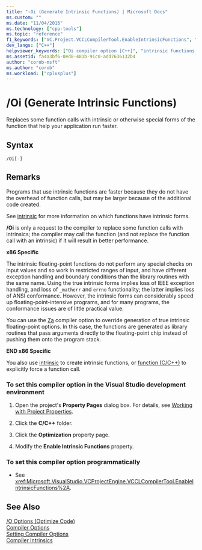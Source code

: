 ```yaml
---
title: "-Oi (Generate Intrinsic Functions) | Microsoft Docs"
ms.custom: ""
ms.date: "11/04/2016"
ms.technology: ["cpp-tools"]
ms.topic: "reference"
f1_keywords: ["VC.Project.VCCLCompilerTool.EnableIntrinsicFunctions", "/oi", "VC.Project.VCCLWCECompilerTool.EnableIntrinsicFunctions"]
dev_langs: ["C++"]
helpviewer_keywords: ["Oi compiler option [C++]", "intrinsic functions, generate", "/Oi compiler option [C++]", "-Oi compiler option [C++]", "generate intrinsic functions compiler option [C++]"]
ms.assetid: fa4a3bf6-0ed8-481b-91c0-add7636132b4
author: "corob-msft"
ms.author: "corob"
ms.workload: ["cplusplus"]
---
```

# /Oi (Generate Intrinsic Functions)
Replaces some function calls with intrinsic or otherwise special forms of the function that help your application run faster.  
  
## Syntax  
  
```  
/Oi[-]  
```  
  
## Remarks  
 Programs that use intrinsic functions are faster because they do not have the overhead of function calls, but may be larger because of the additional code created.  
  
 See [intrinsic](../../preprocessor/intrinsic.md) for more information on which functions have intrinsic forms.  
  
 **/Oi** is only a request to the compiler to replace some function calls with intrinsics; the compiler may call the function (and not replace the function call with an intrinsic) if it will result in better performance.  
  
 **x86 Specific**  
  
 The intrinsic floating-point functions do not perform any special checks on input values and so work in restricted ranges of input, and have different exception handling and boundary conditions than the library routines with the same name. Using the true intrinsic forms implies loss of IEEE exception handling, and loss of `_matherr` and `errno` functionality; the latter implies loss of ANSI conformance. However, the intrinsic forms can considerably speed up floating-point-intensive programs, and for many programs, the conformance issues are of little practical value.  
  
 You can use the [Za](../../build/reference/za-ze-disable-language-extensions.md) compiler option to override generation of true intrinsic floating-point options. In this case, the functions are generated as library routines that pass arguments directly to the floating-point chip instead of pushing them onto the program stack.  
  
 **END x86 Specific**  
  
 You also use [intrinsic](../../preprocessor/intrinsic.md) to create intrinsic functions, or [function (C/C++)](../../preprocessor/function-c-cpp.md) to explicitly force a function call.  
  
### To set this compiler option in the Visual Studio development environment  
  
1.  Open the project's **Property Pages** dialog box. For details, see [Working with Project Properties](../../ide/working-with-project-properties.md).  
  
2.  Click the **C/C++** folder.  
  
3.  Click the **Optimization** property page.  
  
4.  Modify the **Enable Intrinsic Functions** property.  
  
### To set this compiler option programmatically  
  
-   See <xref:Microsoft.VisualStudio.VCProjectEngine.VCCLCompilerTool.EnableIntrinsicFunctions%2A>.  
  
## See Also  
 [/O Options (Optimize Code)](../../build/reference/o-options-optimize-code.md)   
 [Compiler Options](../../build/reference/compiler-options.md)   
 [Setting Compiler Options](../../build/reference/setting-compiler-options.md)   
 [Compiler Intrinsics](../../intrinsics/compiler-intrinsics.md)